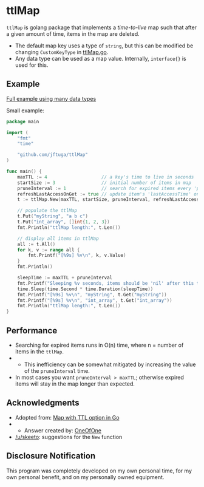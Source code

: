 # ttlMap

`ttlMap` is golang package that implements a *time-to-live* map such that after a given amount of time, items in the map are deleted.
* The default map key uses a type of `string`, but this can be modified be changing `CustomKeyType` in [ttlMap.go](ttlMap.go).
* Any data type can be used as a map value. Internally, `interface{}` is used for this.

## Example

[Full example using many data types](example/example.go)

Small example:

```go
package main

import (
	"fmt"
	"time"

	"github.com/jftuga/ttlMap"
)

func main() {
	maxTTL := 4                    // a key's time to live in seconds
	startSize := 3                 // initial number of items in map
	pruneInterval := 1             // search for expired items every 'pruneInterval' seconds
	refreshLastAccessOnGet := true // update item's 'lastAccessTime' on a .Get()
	t := ttlMap.New(maxTTL, startSize, pruneInterval, refreshLastAccessOnGet)

	// populate the ttlMap
	t.Put("myString", "a b c")
	t.Put("int_array", []int{1, 2, 3})
	fmt.Println("ttlMap length:", t.Len())

	// display all items in ttlMap
	all := t.All()
	for k, v := range all {
		fmt.Printf("[%9s] %v\n", k, v.Value)
	}
	fmt.Println()

	sleepTime := maxTTL + pruneInterval
	fmt.Printf("Sleeping %v seconds, items should be 'nil' after this time\n", sleepTime)
	time.Sleep(time.Second * time.Duration(sleepTime))
	fmt.Printf("[%9s] %v\n", "myString", t.Get("myString"))
	fmt.Printf("[%9s] %v\n", "int_array", t.Get("int_array"))
	fmt.Println("ttlMap length:", t.Len())
}
```

## Performance
* Searching for expired items runs in O(n) time, where n = number of items in the `ttlMap`.
* * This inefficiency can be somewhat mitigated by increasing the value of the `pruneInterval` time.
* In most cases you want `pruneInterval > maxTTL`; otherwise expired items will stay in the map longer than expected.

## Acknowledgments
* Adopted from: [Map with TTL option in Go](https://stackoverflow.com/a/25487392/452281)
* * Answer created by: [OneOfOne](https://stackoverflow.com/users/145587/oneofone)
* [/u/skeeto](https://old.reddit.com/user/skeeto): suggestions for the `New` function

## Disclosure Notification

This program was completely developed on my own personal time, for my own personal benefit, and on my personally owned equipment.
